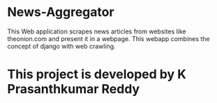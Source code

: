 # News-Aggregator
This Web application scrapes news articles from websites like theonion.com and present it in a webpage. This webapp combines the concept of django with web crawling. 
# This project is developed by K Prasanthkumar Reddy
